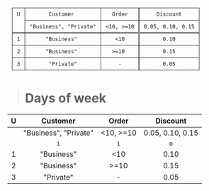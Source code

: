 ```text
 ┌───┬───────────────────────┬───────────╥──────────────────┐
 │ U │       Customer        │   Order   ║     Discount     │
 │   ├───────────────────────┼───────────╫──────────────────┤
 │   │ "Business", "Private" │ <10, >=10 ║ 0.05, 0.10, 0.15 │
 ╞═══╪═══════════════════════╪═══════════╬══════════════════╡
 │ 1 │      "Business"       │    <10    ║       0.10       │
 ├───┼───────────────────────┼───────────╫──────────────────┤
 │ 2 │      "Business"       │   >=10    ║       0.15       │
 ├───┼───────────────────────┼───────────╫──────────────────┤
 │ 3 │       "Private"       │     -     ║       0.05       │
 └───┴───────────────────────┴───────────╨──────────────────┘
```

> # Days of week

| U |       Customer        |   Order   |     Discount     |
|:-:|:---------------------:|:---------:|:----------------:|
|   | "Business", "Private" | <10, >=10 | 0.05, 0.10, 0.15 |
|   |          `i`          |    `i`    |       `o`        |
| 1 |      "Business"       |    <10    |       0.10       |
| 2 |      "Business"       |   >=10    |       0.15       |
| 3 |       "Private"       |     -     |       0.05       |

